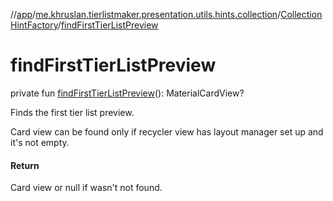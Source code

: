 //[app](../../../index.md)/[me.khruslan.tierlistmaker.presentation.utils.hints.collection](../index.md)/[CollectionHintFactory](index.md)/[findFirstTierListPreview](find-first-tier-list-preview.md)

# findFirstTierListPreview

private fun [findFirstTierListPreview](find-first-tier-list-preview.md)(): MaterialCardView?

Finds the first tier list preview.

Card view can be found only if recycler view has layout manager set up and it's not empty.

#### Return

Card view or null if wasn't not found.
